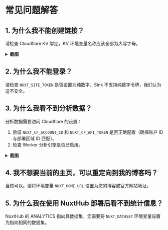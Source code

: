 # 常见问题解答

## 1. 为什么我不能创建链接？

请检查 Cloudflare KV 绑定，KV 环境变量名称应该全部为大写字母。

<details>
  <summary><b>截图</b></summary>
  <img alt="Cloudflare中的KV绑定设置" src="/docs/images/faqs-kv.png"/>
</details>

## 2. 为什么我不能登录？

请检查 `NUXT_SITE_TOKEN` 是否设置为纯数字，Sink 不支持纯数字令牌，我们认为这不安全。

## 3. 为什么我看不到分析数据？

分析数据需要访问 Cloudflare 的设置：

1. 验证 `NUXT_CF_ACCOUNT_ID` 和 `NUXT_CF_API_TOKEN` 是否正确配置（确保账户 ID 与部署区域 ID 匹配）。
2. 检查 Worker 分析引擎是否已启用。

<details>
  <summary><b>截图</b></summary>
  <img alt="Cloudflare中的分析引擎绑定设置" src="/docs/images/faqs-Analytics_engine.png"/>
</details>

## 4. 我不想要当前的主页，可以重定向到我的博客吗？

当然可以。请将环境变量 `NUXT_HOME_URL` 设置为您的博客或官方网站地址。

## 5. 为什么我在使用 NuxtHub 部署后看不到统计信息？

NuxtHub 的 ANALYTICS 指向其数据集，您需要将 `NUXT_DATASET` 环境变量设置为指向相同的数据集。
